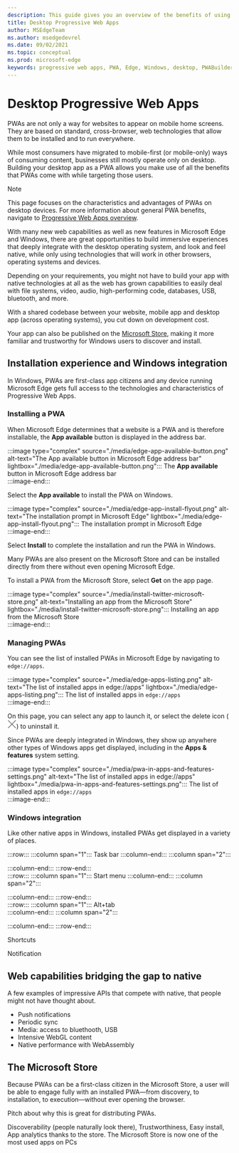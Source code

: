 ```yaml
---
description: This guide gives you an overview of the benefits of using PWA to build desktop applications.
title: Desktop Progressive Web Apps
author: MSEdgeTeam
ms.author: msedgedevrel
ms.date: 09/02/2021
ms.topic: conceptual
ms.prod: microsoft-edge
keywords: progressive web apps, PWA, Edge, Windows, desktop, PWABuilder
---
```

# Desktop Progressive Web Apps  

PWAs are not only a way for websites to appear on mobile home screens. They are based on standard, cross-browser, web technologies that allow them to be installed and to run everywhere.  

While most consumers have migrated to mobile-first (or mobile-only) ways of consuming content, businesses still mostly operate only on desktop.  
Building your desktop app as a PWA allows you make use of all the benefits that PWAs come with while targeting those users.  

> [!NOTE]
> This page focuses on the characteristics and advantages of PWAs on desktop devices. For more information about general PWA benefits, navigate to [Progressive Web Apps overview][PwaOverview].  

With many new web capabilities as well as new features in Microsoft Edge and Windows, there are great opportunities to build immersive experiences that deeply integrate with the desktop operating system, and look and feel native, while only using technologies that will work in other browsers, operating systems and devices.  

Depending on your requirements, you might not have to build your app with native technologies at all as the web has grown capabilities to easily deal with file systems, video, audio, high-performing code, databases, USB, bluetooth, and more.  

With a shared codebase between your website, mobile app and desktop app (across operating systems), you cut down on development cost.

Your app can also be published on the [Microsoft Store][PwaMicrosoftStore], making it more familiar and trustworthy for Windows users to discover and install.  

## Installation experience and Windows integration  

In Windows, PWAs are first-class app citizens and any device running Microsoft Edge gets full access to the technologies and characteristics of Progressive Web Apps.  

### Installing a PWA  

When Microsoft Edge determines that a website is a PWA and is therefore installable, the **App available** button is displayed in the address bar.

:::image type="complex" source="./media/edge-app-available-button.png" alt-text="The App available button in Microsoft Edge address bar" lightbox="./media/edge-app-available-button.png":::
   The **App available** button in Microsoft Edge address bar  
:::image-end:::  

Select the **App available** to install the PWA on Windows.

:::image type="complex" source="./media/edge-app-install-flyout.png" alt-text="The installation prompt in Microsoft Edge" lightbox="./media/edge-app-install-flyout.png":::
   The installation prompt in Microsoft Edge  
:::image-end:::  

Select **Install** to complete the installation and run the PWA in Windows.  

Many PWAs are also present on the Microsoft Store and can be installed directly from there without even opening Microsoft Edge.  

To install a PWA from the Microsoft Store, select **Get** on the app page.  

:::image type="complex" source="./media/install-twitter-microsoft-store.png" alt-text="Installing an app from the Microsoft Store" lightbox="./media/install-twitter-microsoft-store.png":::
   Installing an app from the Microsoft Store  
:::image-end:::  

### Managing PWAs  

You can see the list of installed PWAs in Microsoft Edge by navigating to `edge://apps`.  

:::image type="complex" source="./media/edge-apps-listing.png" alt-text="The list of installed apps in edge://apps" lightbox="./media/edge-apps-listing.png":::
   The list of installed apps in `edge://apps`  
:::image-end:::  

On this page, you can select any app to launch it, or select the delete icon \(![Uninstall app](./media/uninstall-app-button.png)\) to uninstall it.  

Since PWAs are deeply integrated in Windows, they show up anywhere other types of Windows apps get displayed, including in the **Apps & features** system setting.  

:::image type="complex" source="./media/pwa-in-apps-and-features-settings.png" alt-text="The list of installed apps in edge://apps" lightbox="./media/pwa-in-apps-and-features-settings.png":::
   The list of installed apps in `edge://apps`  
:::image-end:::  

### Windows integration  

Like other native apps in Windows, installed PWAs get displayed in a variety of places.  

:::row:::
   :::column span="1":::
      Task bar 
   :::column-end:::
   :::column span="2":::
      
   :::column-end:::
:::row-end:::  
:::row:::
   :::column span="1":::
      Start menu
   :::column-end:::
   :::column span="2":::
       
   :::column-end:::
:::row-end:::  
:::row:::
   :::column span="1":::
      Alt+tab  
   :::column-end:::
   :::column span="2":::
       
   :::column-end:::
:::row-end:::  


Shortcuts

Notification

## Web capabilities bridging the gap to native  

A few examples of impressive APIs that compete with native, that people might not have thought about. 

* Push notifications
* Periodic sync
* Media: access to bluethooth, USB
* Intensive WebGL content
* Native performance with WebAssembly

## The Microsoft Store  

Because PWAs can be a first-class citizen in the Microsoft Store, a user will be able to engage fully with an installed PWA—from discovery, to installation, to execution—without ever opening the browser.

Pitch about why this is great for distributing PWAs.

Discoverability (people naturally look there), Trustworthiness, Easy install, App analytics thanks to the store.
The Microsoft Store is now one of the most used apps on PCs  

<!-- Links -->

[PwaOverview]: ./index.md "Progressive Web Apps overview | Microsoft Docs"  
[PwaMicrosoftStore]: ./microsoft-store.md "Publish your Progressive Web App to the Microsoft Store | Microsoft Docs"  
